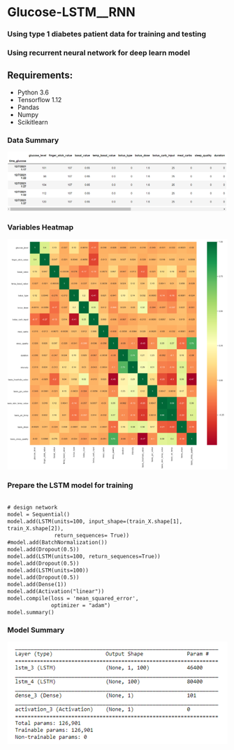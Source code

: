 # Glucose-LSTM__RNN

### Using type 1 diabetes patient data for training and testing
### Using recurrent neural network for deep learn model

## Requirements: 
* Python 3.6
* Tensorflow 1.12
* Pandas 
* Numpy
* Scikitlearn

### Data Summary

![Data Head](/img/DataHead.PNG)


### Variables Heatmap
![Heatmap](/img/Heatmap.PNG)


### Prepare the LSTM model for training

```python3

# design network
model = Sequential()
model.add(LSTM(units=100, input_shape=(train_X.shape[1], train_X.shape[2]),  
               return_sequences= True))
#model.add(BatchNormalization())
model.add(Dropout(0.5))
model.add(LSTM(units=100, return_sequences=True))
model.add(Dropout(0.5))
model.add(LSTM(units=100))
model.add(Dropout(0.5))
model.add(Dense(1))
model.add(Activation("linear"))
model.compile(loss = 'mean_squared_error', 
              optimizer = "adam")
model.summary()

```

### Model Summary

![Model](/img/Model.PNG)
